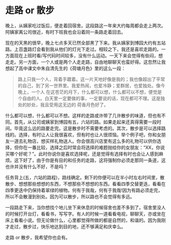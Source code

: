 走路 or 散步
========

晚上，从姨家吃过饭后，便走着回宿舍。这段路这一年来大约每周都会走上两次。阿姨家离公司很近，有时下班我也会沿着同一条路走着回去。

现在的天黑的很早，晚上七点多天已然全部黑了下来。我从姨家到博园大约有五站路。上百盏路灯会看到我从他们的灯光下走过。相较之下，我还是喜欢走路的。一方面现在上班时看/写代码时间较多，没有什么运动。一天下来会觉得有些闷，想走走。另一方面，一个人或是两个人走走路，自由地聊聊天也蛮好得。这忽然让我想起了高中课文中朱自清先生的《荷塘月色》里的这么一段：

> 路上只我一个人，背着手踱着。这一片天地好像是我的；我也像超出了平常的自己，到了另一世界里。我爱热闹，也爱冷静；爱群居，也爱独处。像今晚上，一个人 在这苍茫的月下，什么都可以想，什么都可以不想，便觉是个自由的人。白天里一定要做的事，一定要说的话，现在都可不理。这是独处的妙处，我且受用这无边的 荷香月色好了。

什么都可以想，什么都可以不想。这样的走路或许带了几许散步的味道，但也有不同。首先，从公司或姨家到博园有五，六站的路。如果走起来还真得需要一段时间。毕竟这么远的路要走完。这是散步时不需要考虑的。其次，散步是可以选择路线的。选择，有时让人让我很喜欢，但有时也让人很烦恼。举个例子吧，你和女朋友一道去礼物店，想买样礼物送人。你会很高兴店里有这么多的礼物可以供你选择，但你在一番比较，选择之后时常会将选择的难题抛给你的女朋友：“XX，你说买哪个好呢？”。此时你说你是喜欢选择呢，还是觉得有选择有时也会让人感到麻烦。这下好了，由于你是有目的和任务的走路，这将强制你必须走那同一条道，这也许并没有什么不好，不是吗？

任务背上(五，六站的路程)，路线确定。剩下的你便可以在半小时左右时间里，散散步、想想那些想想的东西，不想那些不想想的东西。看看四季交替更迭，看看在四季更迭中仍保持着翠绿的植物。何有于我哉，何有于我哉!因为有路必须走完，所以不会散漫到别处。因为可以散步，所以路也不会觉得有多远。

一段路走下来，当你想找个地儿坐下来休息的时候宿舍也差不多到了。宿舍里没人的时候打开台灯，看看书，写写字。有人的时候一道看看电视，聊聊天，亦或坐在床上看看小说。但无论做什么，心里都觉得所做的都是自然的，和谐的。因为我刚才走过，散步过，快乐地达到目的地，还不够满足和庆幸么。

走路 or 散步，我希望你也会有。
 
